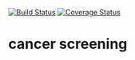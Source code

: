 [![Build Status](https://travis-ci.com/tshilo-dikotla/td-maternal.svg?branch=develop)](https://travis-ci.com/tshilo-dikotla/td-maternal) [![Coverage Status](https://coveralls.io/repos/github/tshilo-dikotla/td-maternal/badge.svg?branch=develop)](https://coveralls.io/github/tshilo-dikotla/td-maternal?branch=develop)


# cancer screening

